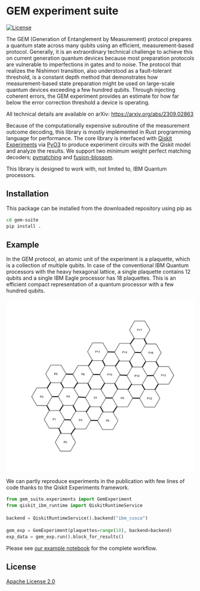 # GEM experiment suite

[![License](https://img.shields.io/github/license/Qiskit/qiskit-experiments.svg?style=popout-square)](https://opensource.org/licenses/Apache-2.0)

The GEM (Generation of Entanglement by Measurement) protocol prepares a quantum state across many qubits using an efficient, measurement-based protocol. 
Generally, it is an extraordinary technical challenge to achieve this on current generation quantum devices because most preparation protocols are vulnerable to imperfections in gates and to noise. The protocol that realizes the Nishimori transition, also understood as a fault-tolerant threshold, is a constant depth method that demonstrates how measurement-based state preparation might be used on large-scale quantum devices exceeding a few hundred qubits.
Through injecting coherent errors, the GEM experiment provides an estimate for how far below the error correction threshold a device is operating.

All technical details are available on arXiv: https://arxiv.org/abs/2309.02863

Because of the computationally expensive subroutine of the measurement outcome decoding, this library is mostly implemented in Rust programming language for performance. The core library is interfaced with [Qiskit Experiments](https://github.com/Qiskit-Extensions/qiskit-experiments) via [PyO3](https://docs.rs/pyo3/latest/pyo3/index.html) to produce experiment circuits with the Qiskit model and analyze the results. We support two minimum weight perfect matching decoders; [pymatching](https://github.com/oscarhiggott/PyMatching) and [fusion-blossom](https://github.com/yuewuo/fusion-blossom).

This library is designed to work with, not limited to, IBM Quantum processors.

## Installation

This package can be installed from the downloaded repository using pip as

```bash
cd gem-suite
pip install .
```

## Example

In the GEM protocol, an atomic unit of the experiment is a plaquette, which is a collection of multiple qubits.
In case of the conventional IBM Quantum processors with the heavy hexagonal lattice, 
a single plaquette contains 12 qubits and a single IBM Eagle processor has 18 plaquettes.
This is an efficient compact representation of a quantum processor with a few hundred qubits.

![image](./images/plaquette_eagle.png)

We can partly reproduce experiments in the publication with few lines of code thanks to the Qiskit Experiments framework.

```python
from gem_suite.experiments import GemExperiment
from qiskit_ibm_runtime import QiskitRuntimeService

backend = QiskitRuntimeService().backend("ibm_cusco")

gem_exp = GemExperiment(plaquettes=range(18), backend=backend)
exp_data = gem_exp.run().block_for_results()
```

Please see [our example notebook](./examples/01_gem_benchmark.ipynb) for the complete workflow.

## License

[Apache License 2.0](LICENSE.txt)

